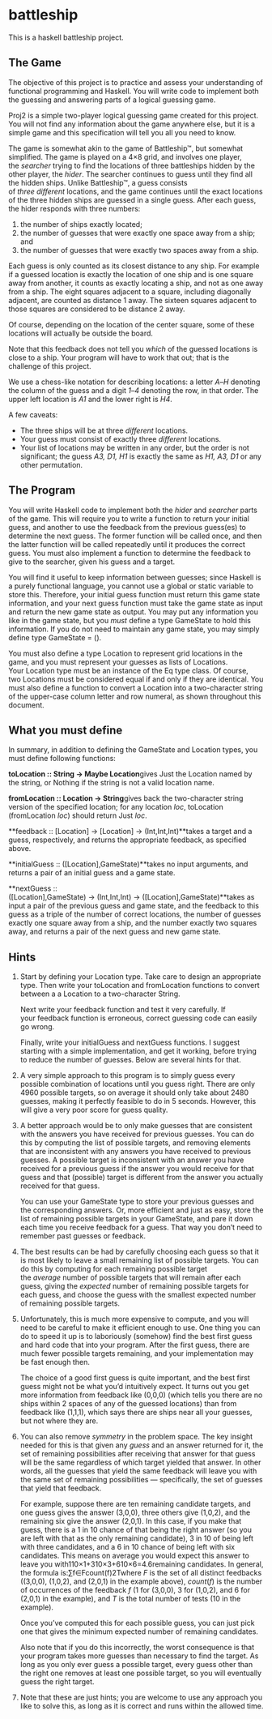 # battleship
This is a haskell battleship project.

## The Game

The objective of this project is to practice and assess your understanding of functional programming and Haskell. You will write code to implement both the guessing and answering parts of a logical guessing game.

Proj2 is a simple two-player logical guessing game created for this project. You will not find any information about the game anywhere else, but it is a simple game and this specification will tell you all you need to know.

The game is somewhat akin to the game of Battleship™, but somewhat simplified. The game is played on a 4×8 grid, and involves one player, the *searcher* trying to find the locations of three battleships hidden by the other player, the *hider*. The searcher continues to guess until they find all the hidden ships. Unlike Battleship™, a guess consists of *three* *different* locations, and the game continues until the exact locations of the three hidden ships are guessed in a single guess. After each guess, the hider responds with three numbers:

1. the number of ships exactly located;
2. the number of guesses that were exactly one space away from a ship; and
3. the number of guesses that were exactly two spaces away from a ship.

Each guess is only counted as its closest distance to any ship. For example if a guessed location is exactly the location of one ship and is one square away from another, it counts as exactly locating a ship, and not as one away from a ship. The eight squares adjacent to a square, including diagonally adjacent, are counted as distance 1 away. The sixteen squares adjacent to those squares are considered to be distance 2 away.

Of course, depending on the location of the center square, some of these locations will actually be outside the board.

Note that this feedback does not tell you *which* of the guessed locations is close to a ship. Your program will have to work that out; that is the challenge of this project.

We use a chess-like notation for describing locations: a letter *A*–*H* denoting the column of the guess and a digit *1*–*4* denoting the row, in that order. The upper left location is *A1* and the lower right is *H4*.

A few caveats:

- The three ships will be at three *different* locations.
- Your guess must consist of exactly three *different* locations.
- Your list of locations may be written in any order, but the order is not significant; the guess *A3, D1, H1* is exactly the same as *H1, A3, D1* or any other permutation.

## The Program

You will write Haskell code to implement both the *hider* and *searcher* parts of the game. This will require you to write a function to return your initial guess, and another to use the feedback from the previous guess(es) to determine the next guess. The former function will be called once, and then the latter function will be called repeatedly until it produces the correct guess. You must also implement a function to determine the feedback to give to the searcher, given his guess and a target.

You will find it useful to keep information between guesses; since Haskell is a purely functional language, you cannot use a global or static variable to store this. Therefore, your initial guess function must return this game state information, and your next guess function must take the game state as input and return the new game state as output. You may put any information you like in the game state, but you *must* define a type GameState to hold this information. If you do not need to maintain any game state, you may simply define type GameState = ().

You must also define a type Location to represent grid locations in the game, and you must represent your guesses as lists of Locations. Your Location type must be an instance of the Eq type class. Of course, two Locations must be considered equal if and only if they are identical. You must also define a function to convert a Location into a two-character string of the upper-case column letter and row numeral, as shown throughout this document.

## What you must define

In summary, in addition to defining the GameState and Location types, you must define following functions:

**toLocation :: String → Maybe Location**gives Just the Location named by the string, or Nothing if the string is not a valid location name.

**fromLocation :: Location → String**gives back the two-character string version of the specified location; for any location *loc*, toLocation (fromLocation *loc*) should return Just *loc*.

**feedback :: [Location] → [Location] → (Int,Int,Int)**takes a target and a guess, respectively, and returns the appropriate feedback, as specified above.

**initialGuess :: ([Location],GameState)**takes no input arguments, and returns a pair of an initial guess and a game state.

**nextGuess :: ([Location],GameState) → (Int,Int,Int) → ([Location],GameState)**takes as input a pair of the previous guess and game state, and the feedback to this guess as a triple of the number of correct locations, the number of guesses exactly one square away from a ship, and the number exactly two squares away, and returns a pair of the next guess and new game state.

## Hints

1. Start by defining your Location type. Take care to design an appropriate type. Then write your toLocation and fromLocation functions to convert between a a Location to a two-character String.
    
    Next write your feedback function and test it very carefully. If your feedback function is erroneous, correct guessing code can easily go wrong.
    
    Finally, write your initialGuess and nextGuess functions. I suggest starting with a simple implementation, and get it working, before trying to reduce the number of guesses. Below are several hints for that.
    
2. A very simple approach to this program is to simply guess every possible combination of locations until you guess right. There are only 4960 possible targets, so on average it should only take about 2480 guesses, making it perfectly feasible to do in 5 seconds. However, this will give a very poor score for guess quality.
3. A better approach would be to only make guesses that are consistent with the answers you have received for previous guesses. You can do this by computing the list of possible targets, and removing elements that are inconsistent with any answers you have received to previous guesses. A possible target is inconsistent with an answer you have received for a previous guess if the answer you would receive for that guess and that (possible) target is different from the answer you actually received for that guess.
    
    You can use your GameState type to store your previous guesses and the corresponding answers. Or, more efficient and just as easy, store the list of remaining possible targets in your GameState, and pare it down each time you receive feedback for a guess. That way you don’t need to remember past guesses or feedback.
    
4. The best results can be had by carefully choosing each guess so that it is most likely to leave a small remaining list of possible targets. You can do this by computing for each remaining possible target the *average* number of possible targets that will remain after each guess, giving the *expected* number of remaining possible targets for each guess, and choose the guess with the smallest expected number of remaining possible targets.
5. Unfortunately, this is much more expensive to compute, and you will need to be careful to make it efficient enough to use. One thing you can do to speed it up is to laboriously (somehow) find the best first guess and hard code that into your program. After the first guess, there are much fewer possible targets remaining, and your implementation may be fast enough then.
    
    The choice of a good first guess is quite important, and the best first guess might not be what you’d intuitively expect. It turns out you get more information from feedback like (0,0,0) (which tells you there are no ships within 2 spaces of any of the guessed locations) than from feedback like (1,1,1), which says there are ships near all your guesses, but not where they are.
    
6. You can also remove *symmetry* in the problem space. The key insight needed for this is that given any *guess* and an answer returned for it, the set of remaining possibilities after receiving that answer for that guess will be the same regardless of which target yielded that answer. In other words, all the guesses that yield the same feedback will leave you with the same set of remaining possibilities — specifically, the set of guesses that yield that feedback.
    
    For example, suppose there are ten remaining candidate targets, and one guess gives the answer (3,0,0), three others give (1,0,2), and the remaining six give the answer (2,0,1). In this case, if you make that guess, there is a 1 in 10 chance of that being the right answer (so you are left with that as the only remaining candidate), 3 in 10 of being left with three candidates, and a 6 in 10 chance of being left with six candidates. This means on average you would expect this answer to leave you with110×1+310×3+610×6=4.6remaining candidates. In general, the formula is:∑f∈Fcount(f)2Twhere *F* is the set of all distinct feedbacks ((3,0,0), (1,0,2), and (2,0,1) in the example above), *count*(*f*) is the number of occurrences of the feedback *f* (1 for (3,0,0), 3 for (1,0,2), and 6 for (2,0,1) in the example), and *T* is the total number of tests (10 in the example).
    
    Once you’ve computed this for each possible guess, you can just pick one that gives the minimum expected number of remaining candidates.
    
    Also note that if you do this incorrectly, the worst consequence is that your program takes more guesses than necessary to find the target. As long as you only ever guess a possible target, every guess other than the right one removes at least one possible target, so you will eventually guess the right target.
    
7. Note that these are just hints; you are welcome to use any approach you like to solve this, as long as it is correct and runs within the allowed time.
